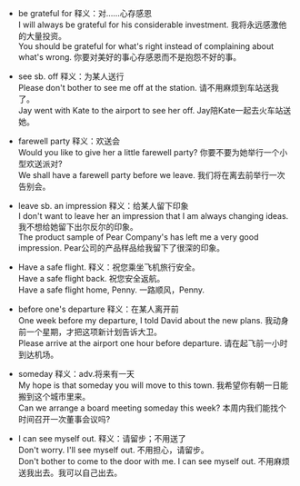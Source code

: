 * be grateful for 释义：对……心存感恩  
I will always be grateful for his considerable investment. 我将永远感激他的大量投资。  
You should be grateful for what's right instead of complaining about what's wrong. 你要对美好的事心存感恩而不是抱怨不好的事。  

* see sb. off 释义：为某人送行  
Please don't bother to see me off at the station. 请不用麻烦到车站送我了。  
Jay went with Kate to the airport to see her off. Jay陪Kate一起去火车站送她。  

* farewell party 释义：欢送会  
Would you like to give her a little farewell party? 你要不要为她举行一个小型欢送派对?  
We shall have a farewell party before we leave. 我们将在离去前举行一次告别会。  

* leave sb. an impression 释义：给某人留下印象  
I don't want to leave her an impression that I am always changing ideas. 我不想给她留下出尔反尔的印象。  
The product sample of Pear Company's has left me a very good impression. Pear公司的产品样品给我留下了很深的印象。  

* Have a safe flight.  释义：祝您乘坐飞机旅行安全。  
Have a safe flight back. 祝您安全返航。  
Have a safe flight home, Penny. 一路顺风，Penny.  

* before one's departure 释义：在某人离开前  
One week before my departure, I told David about the new plans. 我动身前一个星期，才把这项新计划告诉大卫。  
Please arrive at the airport one hour before departure. 请在起飞前一小时到达机场。  

* someday 释义：adv.将来有一天  
My hope is that someday you will move to this town. 我希望你有朝一日能搬到这个城市里来。  
Can we arrange a board meeting someday this week? 本周内我们能找个时间召开一次董事会议吗?  

* I can see myself out. 释义：请留步；不用送了  
Don't worry. I'll see myself out. 不用担心，请留步。  
Don't bother to come to the door with me. I can see myself out. 不用麻烦送我出去。我可以自己出去。
